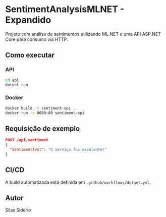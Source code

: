 
# SentimentAnalysisMLNET - Expandido

Projeto com análise de sentimentos utilizando ML.NET e uma API ASP.NET Core para consumo via HTTP.

## Como executar

### API
```bash
cd api
dotnet run
```

### Docker
```bash
docker build -t sentiment-api .
docker run -p 8080:80 sentiment-api
```

## Requisição de exemplo
```json
POST /api/sentiment
{
  "SentimentText": "O serviço foi excelente!"
}
```

## CI/CD
A build automatizada está definida em `.github/workflows/dotnet.yml`.

## Autor
Silas Siderio
